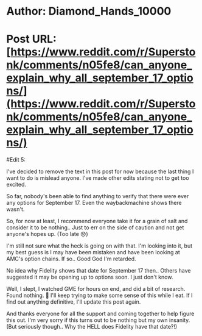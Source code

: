 # Author: Diamond_Hands_10000
# Post URL: [https://www.reddit.com/r/Superstonk/comments/n05fe8/can_anyone_explain_why_all_september_17_options/](https://www.reddit.com/r/Superstonk/comments/n05fe8/can_anyone_explain_why_all_september_17_options/)


#Edit 5:

I've decided to remove the text in this post for now because the last thing I want to do is mislead anyone. I've made other edits stating not to get too excited.

So far, nobody's been able to find anything to verify that there were ever any options for September 17. Even the waybackmachine shows there wasn't.

So, for now at least, I recommend everyone take it for a grain of salt and consider it to be nothing.. Just to err on the side of caution and not get anyone's hopes up. (Too late 😞)

I'm still not sure what the heck is going on with that. I'm looking into it, but my best guess is I may have been mistaken and have been looking at AMC's option chains. If so.. Good God I'm retarded.

No idea why Fidelity shows that date for September 17 then.. Others have suggested it may be opening up to options soon. I just don't know.

Well, I slept, I watched GME for hours on end, and did a bit of research. Found nothing. 💩 I'll keep trying to make some sense of this while I eat. If I find out anything definitive, I'll update this post again.

And thanks everyone for all the support and coming together to help figure this out. I'm very sorry if this turns out to be nothing but my own insanity. (But seriously though.. Why the HELL does Fidelity have that date?!)